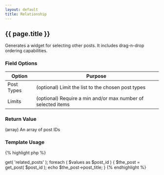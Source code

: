 ```yaml
---
layout: default
title: Relationship
---
```


## {{ page.title }}

Generates a widget for selecting other posts. It includes drag-n-drop ordering capabilities.

### Field Options

| Option | Purpose |
|--------|---------|
| Post Types | (optional) Limit the list to the chosen post types |
| Limits | (optional) Require a min and/or max number of selected items |

### Return Value

(array) An array of post IDs

### Template Usage

{% highlight php %}
<?php
$values = CFS()->get( 'related_posts' );
foreach ( $values as $post_id ) {
    $the_post = get_post( $post_id );
    echo $the_post->post_title;
}
{% endhighlight %}
